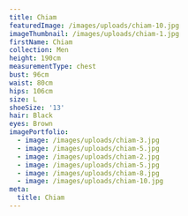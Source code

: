 ```yaml
---
title: Chiam
featuredImage: /images/uploads/chiam-10.jpg
imageThumbnail: /images/uploads/chiam-1.jpg
firstName: Chiam
collection: Men
height: 190cm
measurementType: chest
bust: 96cm
waist: 80cm
hips: 106cm
size: L
shoeSize: '13'
hair: Black
eyes: Brown
imagePortfolio:
  - image: /images/uploads/chiam-3.jpg
  - image: /images/uploads/chiam-5.jpg
  - image: /images/uploads/chiam-2.jpg
  - image: /images/uploads/chiam-5.jpg
  - image: /images/uploads/chiam-8.jpg
  - image: /images/uploads/chiam-10.jpg
meta:
  title: Chiam
---
```


